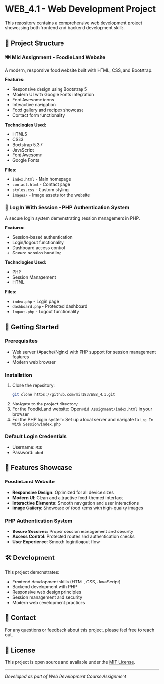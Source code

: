 # WEB_4.1 - Web Development Project

This repository contains a comprehensive web development project showcasing both frontend and backend development skills.

## 📁 Project Structure

### 🍽️ Mid Assignment - FoodieLand Website
A modern, responsive food website built with HTML, CSS, and Bootstrap.

**Features:**
- Responsive design using Bootstrap 5
- Modern UI with Google Fonts integration
- Font Awesome icons
- Interactive navigation
- Food gallery and recipes showcase
- Contact form functionality

**Technologies Used:**
- HTML5
- CSS3
- Bootstrap 5.3.7
- JavaScript
- Font Awesome
- Google Fonts

**Files:**
- `index.html` - Main homepage
- `contact.html` - Contact page
- `styles.css` - Custom styling
- `images/` - Image assets for the website

### 🔐 Log In With Session - PHP Authentication System
A secure login system demonstrating session management in PHP.

**Features:**
- Session-based authentication
- Login/logout functionality
- Dashboard access control
- Secure session handling

**Technologies Used:**
- PHP
- Session Management
- HTML

**Files:**
- `index.php` - Login page
- `dashboard.php` - Protected dashboard
- `logout.php` - Logout functionality

## 🚀 Getting Started

### Prerequisites
- Web server (Apache/Nginx) with PHP support for session management features
- Modern web browser

### Installation
1. Clone the repository:
   ```bash
   git clone https://github.com/mir183/WEB_4.1.git
   ```
2. Navigate to the project directory
3. For the FoodieLand website: Open `Mid Assignment/index.html` in your browser
4. For the PHP login system: Set up a local server and navigate to `Log In With Session/index.php`

### Default Login Credentials
- Username: `MIR`
- Password: `abcd`

## 📱 Features Showcase

### FoodieLand Website
- **Responsive Design**: Optimized for all device sizes
- **Modern UI**: Clean and attractive food-themed interface
- **Interactive Elements**: Smooth navigation and user interactions
- **Image Gallery**: Showcase of food items with high-quality images

### PHP Authentication System
- **Secure Sessions**: Proper session management and security
- **Access Control**: Protected routes and authentication checks
- **User Experience**: Smooth login/logout flow

## 🛠️ Development

This project demonstrates:
- Frontend development skills (HTML, CSS, JavaScript)
- Backend development with PHP
- Responsive web design principles
- Session management and security
- Modern web development practices

## 📧 Contact

For any questions or feedback about this project, please feel free to reach out.

## 📄 License

This project is open source and available under the [MIT License](LICENSE).

---
*Developed as part of Web Development Course Assignment*